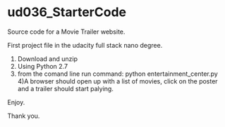 # ud036_StarterCode
Source code for a Movie Trailer website.

First project file in the udacity full stack nano degree.

1) Download and unzip
2) Using Python 2.7
3) from the comand line run command:
  python entertainment_center.py 
4)A browser should open up with a list of movies, click on the poster and a trailer should start palying.

Enjoy.

Thank you.
